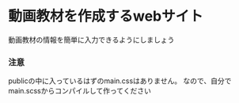 # 動画教材を作成するwebサイト

動画教材の情報を簡単に入力できるようにしましょう


### 注意
publicの中に入っているはずのmain.cssはありません。
なので、自分でmain.scssからコンパイルして作ってください